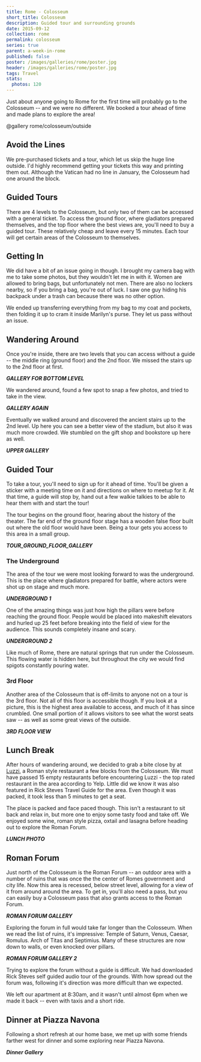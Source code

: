 ```yaml
---
title: Rome - Colosseum
short_title: Colosseum
description: Guided tour and surrounding grounds
date: 2015-09-12
collection: rome
permalink: colosseum
series: true
parent: a-week-in-rome
published: false
poster: /images/galleries/rome/poster.jpg
header: /images/galleries/rome/poster.jpg
tags: Travel
stats:
  photos: 120
---
```


Just about anyone going to Rome for the first time will probably go to the Colosseum -- and we were no different. We booked a tour ahead of time and made plans to explore the area!

@gallery rome/colosseum/outside

## Avoid the Lines

We pre-purchased tickets and a tour, which let us skip the huge line outside. I'd highly recommend getting your tickets this way and printing them out. Although the Vatican had no line in January, the Colosseum had one around the block.

## Guided Tours

There are 4 levels to the Colosseum, but only two of them can be accessed with a general ticket. To access the ground floor, where gladiators prepared themselves, and the top floor where the best views are, you'll need to buy a guided tour. These relatively cheap and leave every 15 minutes. Each tour will get certain areas of the Colosseum to themselves.

## Getting In

We did have a bit of an issue going in though. I brought my camera bag with me to take some photos, but they wouldn't let me in with it. Women are allowed to bring bags, but unfortunately not men. There are also no lockers nearby, so if you bring a bag, you're out of luck. I saw one guy hiding his backpack under a trash can because there was no other option.

We ended up transferring everything from my bag to my coat and pockets, then folding it up to cram it inside Marilyn's purse. They let us pass without an issue.

## Wandering Around

Once you're inside, there are two levels that you can access without a guide -- the middle ring (ground floor) and the 2nd floor. We missed the stairs up to the 2nd floor at first.

___GALLERY FOR BOTTOM LEVEL___

We wandered around, found a few spot to snap a few photos, and tried to take in the view.

___GALLERY AGAIN___

Eventually we walked around and discovered the ancient stairs up to the 2nd level. Up here you can see a better view of the stadium, but also it was much more crowded. We stumbled on the gift shop and bookstore up here as well.

___UPPER GALLERY___

## Guided Tour

To take a tour, you'll need to sign up for it ahead of time. You'll be given a sticker with a meeting time on it and directions on where to meetup for it. At that time, a guide will stop by, hand out a few walkie talkies to be able to hear them with and start the tour!

The tour begins on the ground floor, hearing about the history of the theater. The far end of the ground floor stage has a wooden false floor built out where the old floor would have been. Being a tour gets you access to this area in a small group.

___TOUR_GROUND_FLOOR_GALLERY___

### The Underground

The area of the tour we were most looking forward to was the underground. This is the place where gladiators prepared for battle, where actors were shot up on stage and much more.

___UNDERGROUND 1___

One of the amazing things was just how high the pillars were before reaching the ground floor. People would be placed into makeshift elevators and hurled up 25 feet before breaking into the field of view for the audience. This sounds completely insane and scary.

___UNDERGROUND 2___

Like much of Rome, there are natural springs that run under the Colosseum. This flowing water is hidden here, but throughout the city we would find spigots constantly pouring water.

### 3rd Floor

Another area of the Colosseum that is off-limits to anyone not on a tour is the 3rd floor. Not all of this floor is accessible though. If you look at a picture, this is the highest area available to access, and much of it has since crumbled. One small portion of it allows visitors to see what the worst seats saw -- as well as some great views of the outside.

___3RD FLOOR VIEW___

## Lunch Break

After hours of wandering around, we decided to grab a bite close by at [Luzzi](http://www.yelp.com/biz/luzzi-roma-2), a Roman style restaurant a few blocks from the Colosseum. We must have passed 15 empty restaurants before encountering Luzzi - the top rated restaurant in the area according to Yelp. Little did we know it was also featured in Rick Steves Travel Guide for the area. Even though it was packed, it took less than 5 minutes to get a seat.

The place is packed and face paced though. This isn't a restaurant to sit back and relax in, but more one to enjoy some tasty food and take off. We enjoyed some wine, roman style pizza, oxtail and lasagna before heading out to explore the Roman Forum.

___LUNCH PHOTO___

## Roman Forum

Just north of the Colosseum is the Roman Forum -- an outdoor area with a number of ruins that was once the the center of Romes government and city life. Now this area is recessed, below street level, allowing for a view of it from around around the area. To get in, you'll also need a pass, but you can easily buy a Colosseum pass that also grants access to the Roman Forum.

___ROMAN FORUM GALLERY___

Exploring the forum in full would take far longer than the Colosseum. When we read the list of ruins, it's impressive: Temple of Saturn, Venus, Caesar, Romulus. Arch of Titas and Septimius. Many of these structures are now down to walls, or even knocked over pillars.

___ROMAN FORUM GALLERY 2___

Trying to explore the forum without a guide is difficult. We had downloaded Rick Steves self guided audio tour of the grounds. With how spread out the forum was, following it's direction was more difficult than we expected.

We left our apartment at 8:30am, and it wasn't until almost 6pm when we made it back -- even with taxis and a short ride.

## Dinner at Piazza Navona

Following a short refresh at our home base, we met up with some friends farther west for dinner and some exploring near Piazza Navona.

___Dinner Gallery___

